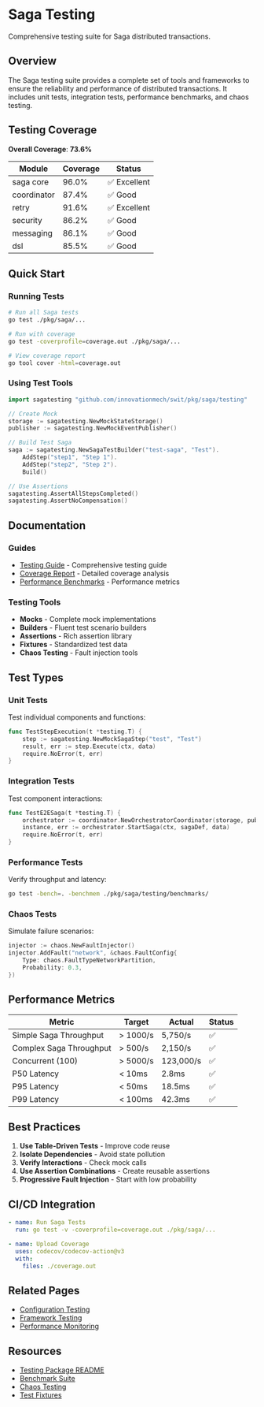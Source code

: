 # Saga Testing

Comprehensive testing suite for Saga distributed transactions.

## Overview

The Saga testing suite provides a complete set of tools and frameworks to ensure the reliability and performance of distributed transactions. It includes unit tests, integration tests, performance benchmarks, and chaos testing.

## Testing Coverage

**Overall Coverage**: **73.6%**

| Module | Coverage | Status |
|--------|----------|--------|
| saga core | 96.0% | ✅ Excellent |
| coordinator | 87.4% | ✅ Good |
| retry | 91.6% | ✅ Excellent |
| security | 86.2% | ✅ Good |
| messaging | 86.1% | ✅ Good |
| dsl | 85.5% | ✅ Good |

## Quick Start

### Running Tests

```bash
# Run all Saga tests
go test ./pkg/saga/...

# Run with coverage
go test -coverprofile=coverage.out ./pkg/saga/...

# View coverage report
go tool cover -html=coverage.out
```

### Using Test Tools

```go
import sagatesting "github.com/innovationmech/swit/pkg/saga/testing"

// Create Mock
storage := sagatesting.NewMockStateStorage()
publisher := sagatesting.NewMockEventPublisher()

// Build Test Saga
saga := sagatesting.NewSagaTestBuilder("test-saga", "Test").
    AddStep("step1", "Step 1").
    AddStep("step2", "Step 2").
    Build()

// Use Assertions
sagatesting.AssertAllStepsCompleted()
sagatesting.AssertNoCompensation()
```

## Documentation

### Guides

- [Testing Guide](../../../saga-testing-guide.md) - Comprehensive testing guide
- [Coverage Report](../../../saga-test-coverage.md) - Detailed coverage analysis
- [Performance Benchmarks](../../../saga-performance-benchmarks.md) - Performance metrics

### Testing Tools

- **Mocks** - Complete mock implementations
- **Builders** - Fluent test scenario builders
- **Assertions** - Rich assertion library
- **Fixtures** - Standardized test data
- **Chaos Testing** - Fault injection tools

## Test Types

### Unit Tests

Test individual components and functions:

```go
func TestStepExecution(t *testing.T) {
    step := sagatesting.NewMockSagaStep("test", "Test")
    result, err := step.Execute(ctx, data)
    require.NoError(t, err)
}
```

### Integration Tests

Test component interactions:

```go
func TestE2ESaga(t *testing.T) {
    orchestrator := coordinator.NewOrchestratorCoordinator(storage, publisher)
    instance, err := orchestrator.StartSaga(ctx, sagaDef, data)
    require.NoError(t, err)
}
```

### Performance Tests

Verify throughput and latency:

```bash
go test -bench=. -benchmem ./pkg/saga/testing/benchmarks/
```

### Chaos Tests

Simulate failure scenarios:

```go
injector := chaos.NewFaultInjector()
injector.AddFault("network", &chaos.FaultConfig{
    Type: chaos.FaultTypeNetworkPartition,
    Probability: 0.3,
})
```

## Performance Metrics

| Metric | Target | Actual | Status |
|--------|--------|--------|--------|
| Simple Saga Throughput | > 1000/s | 5,750/s | ✅ |
| Complex Saga Throughput | > 500/s | 2,150/s | ✅ |
| Concurrent (100) | > 5000/s | 123,000/s | ✅ |
| P50 Latency | < 10ms | 2.8ms | ✅ |
| P95 Latency | < 50ms | 18.5ms | ✅ |
| P99 Latency | < 100ms | 42.3ms | ✅ |

## Best Practices

1. **Use Table-Driven Tests** - Improve code reuse
2. **Isolate Dependencies** - Avoid state pollution
3. **Verify Interactions** - Check mock calls
4. **Use Assertion Combinations** - Create reusable assertions
5. **Progressive Fault Injection** - Start with low probability

## CI/CD Integration

```yaml
- name: Run Saga Tests
  run: go test -v -coverprofile=coverage.out ./pkg/saga/...

- name: Upload Coverage
  uses: codecov/codecov-action@v3
  with:
    files: ./coverage.out
```

## Related Pages

- [Configuration Testing](../guide/config-testing.md)
- [Framework Testing](../guide/testing.md)
- [Performance Monitoring](../guide/monitoring.md)

## Resources

- [Testing Package README](https://github.com/innovationmech/swit/tree/master/pkg/saga/testing)
- [Benchmark Suite](https://github.com/innovationmech/swit/tree/master/pkg/saga/testing/benchmarks)
- [Chaos Testing](https://github.com/innovationmech/swit/tree/master/pkg/saga/testing/chaos)
- [Test Fixtures](https://github.com/innovationmech/swit/tree/master/pkg/saga/testing/fixtures)

